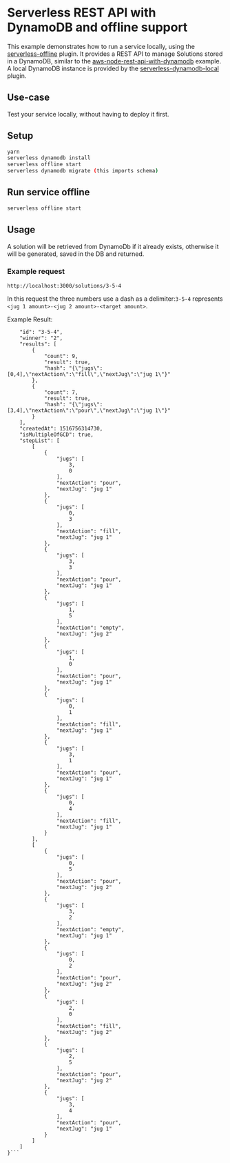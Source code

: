 # Serverless REST API with DynamoDB and offline support

This example demonstrates how to run a service locally, using the
[serverless-offline](https://github.com/dherault/serverless-offline) plugin. It
provides a REST API to manage Solutions stored in a DynamoDB, similar to the
[aws-node-rest-api-with-dynamodb](https://github.com/serverless/examples/tree/master/aws-node-rest-api-with-dynamodb)
example. A local DynamoDB instance is provided by the
[serverless-dynamodb-local](https://github.com/99xt/serverless-dynamodb-local)
plugin.

## Use-case

Test your service locally, without having to deploy it first.

## Setup

```bash
yarn
serverless dynamodb install
serverless offline start
serverless dynamodb migrate (this imports schema)
```

## Run service offline

```bash
serverless offline start
```

## Usage

A solution will be retrieved from DynamoDb if it already exists, otherwise it will be generated, saved in the DB and returned.

### Example request
```http://localhost:3000/solutions/3-5-4```

In this request the three numbers use a dash as a delimiter:`3-5-4` represents `<jug 1 amount>-<jug 2 amount>-<target amount>`.


Example Result:

```{
    "id": "3-5-4",
    "winner": "2",
    "results": [
        {
            "count": 9,
            "result": true,
            "hash": "{\"jugs\":[0,4],\"nextAction\":\"fill\",\"nextJug\":\"jug 1\"}"
        },
        {
            "count": 7,
            "result": true,
            "hash": "{\"jugs\":[3,4],\"nextAction\":\"pour\",\"nextJug\":\"jug 1\"}"
        }
    ],
    "createdAt": 1516756314730,
    "isMultipleOfGCD": true,
    "stepList": [
        [
            {
                "jugs": [
                    3,
                    0
                ],
                "nextAction": "pour",
                "nextJug": "jug 1"
            },
            {
                "jugs": [
                    0,
                    3
                ],
                "nextAction": "fill",
                "nextJug": "jug 1"
            },
            {
                "jugs": [
                    3,
                    3
                ],
                "nextAction": "pour",
                "nextJug": "jug 1"
            },
            {
                "jugs": [
                    1,
                    5
                ],
                "nextAction": "empty",
                "nextJug": "jug 2"
            },
            {
                "jugs": [
                    1,
                    0
                ],
                "nextAction": "pour",
                "nextJug": "jug 1"
            },
            {
                "jugs": [
                    0,
                    1
                ],
                "nextAction": "fill",
                "nextJug": "jug 1"
            },
            {
                "jugs": [
                    3,
                    1
                ],
                "nextAction": "pour",
                "nextJug": "jug 1"
            },
            {
                "jugs": [
                    0,
                    4
                ],
                "nextAction": "fill",
                "nextJug": "jug 1"
            }
        ],
        [
            {
                "jugs": [
                    0,
                    5
                ],
                "nextAction": "pour",
                "nextJug": "jug 2"
            },
            {
                "jugs": [
                    3,
                    2
                ],
                "nextAction": "empty",
                "nextJug": "jug 1"
            },
            {
                "jugs": [
                    0,
                    2
                ],
                "nextAction": "pour",
                "nextJug": "jug 2"
            },
            {
                "jugs": [
                    2,
                    0
                ],
                "nextAction": "fill",
                "nextJug": "jug 2"
            },
            {
                "jugs": [
                    2,
                    5
                ],
                "nextAction": "pour",
                "nextJug": "jug 2"
            },
            {
                "jugs": [
                    3,
                    4
                ],
                "nextAction": "pour",
                "nextJug": "jug 1"
            }
        ]
    ]
}```
